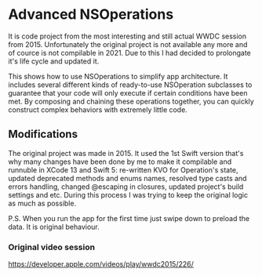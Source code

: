 # Advanced NSOperations

It is code project from the most interesting and still actual WWDC session from 2015. Unfortunately the original project is not available any more and of cource is not compilable in 2021. Due to this I had decided to prolongate it's life cycle and updated it.

This shows how to use NSOperations to simplify app architecture. It includes several different kinds of ready-to-use NSOperation subclasses to guarantee that your code will only execute if certain conditions have been met. By composing and chaining these operations together, you can quickly construct complex behaviors with extremely little code.

## Modifications

The original project was made in 2015. It used the 1st Swift version that's why many changes have been done by me to make it compilable and runnuble in XCode 13 and Swift 5: re-written KVO for Operation's state, updated deprecated methods and enums names, resolved type casts and errors handling, changed @escaping in closures, updated project's build settings and etc. During this process I was trying to keep the original logic as much as possible.

P.S.
When you run the app for the first time just swipe down to preload the data. It is original behaviour.


### Original video session

https://developer.apple.com/videos/play/wwdc2015/226/
